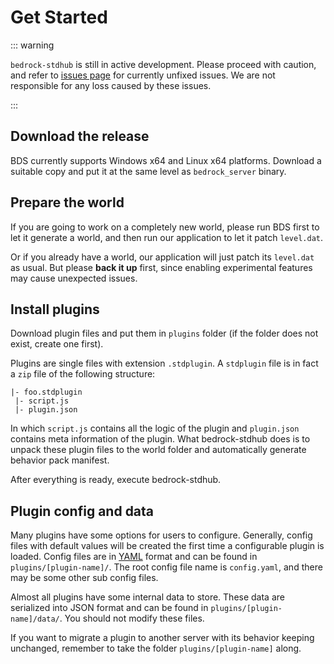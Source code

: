 # Get Started

::: warning

`bedrock-stdhub` is still in active development. Please proceed with caution, and refer to [issues page](https://github.com/bedrock-stdhub/bedrock-stdhub/issues) for currently unfixed issues. We are not responsible for any loss caused by these issues.

:::

## Download the release

BDS currently supports Windows x64 and Linux x64 platforms. Download a suitable copy and put it at the same level as `bedrock_server` binary.

## Prepare the world

If you are going to work on a completely new world, please run BDS first to let it generate a world, and then run our application to let it patch `level.dat`.

Or if you already have a world, our application will just patch its `level.dat` as usual. But please **back it up** first, since enabling experimental features may cause unexpected issues.

## Install plugins

Download plugin files and put them in `plugins` folder (if the folder does not exist, create one first).

Plugins are single files with extension `.stdplugin`. A `stdplugin` file is in fact a `zip` file of the following structure:
```
|- foo.stdplugin
 |- script.js
 |- plugin.json
```
In which `script.js` contains all the logic of the plugin and `plugin.json` contains meta information of the plugin. What bedrock-stdhub does is to unpack these plugin files to the world folder and automatically generate behavior pack manifest.

After everything is ready, execute bedrock-stdhub.

## Plugin config and data

Many plugins have some options for users to configure. Generally, config files with default values will be created the first time a configurable plugin is loaded. Config files are in [YAML](https://yaml.org/) format and can be found in `plugins/[plugin-name]/`. The root config file name is `config.yaml`, and there may be some other sub config files.

Almost all plugins have some internal data to store. These data are serialized into JSON format and can be found in `plugins/[plugin-name]/data/`. You should not modify these files.

If you want to migrate a plugin to another server with its behavior keeping unchanged, remember to take the folder `plugins/[plugin-name]` along.
